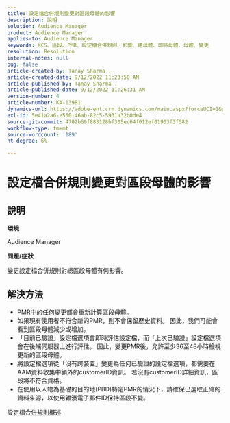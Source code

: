 ```yaml
---
title: 設定檔合併規則變更對區段母體的影響
description: 說明
solution: Audience Manager
product: Audience Manager
applies-to: Audience Manager
keywords: KCS、區段、PMR、設定檔合併規則、影響、總母體、即時母體、母體、變更
resolution: Resolution
internal-notes: null
bug: false
article-created-by: Tanay Sharma .
article-created-date: 9/12/2022 11:23:50 AM
article-published-by: Tanay Sharma .
article-published-date: 9/12/2022 11:26:31 AM
version-number: 4
article-number: KA-13981
dynamics-url: https://adobe-ent.crm.dynamics.com/main.aspx?forceUCI=1&pagetype=entityrecord&etn=knowledgearticle&id=02c0eb5d-8d32-ed11-9db1-002248086735
exl-id: 5e41a2a6-e560-46ab-82c5-5931a32b0de4
source-git-commit: 4702b69f883128bf305ec64f012ef01903f3f582
workflow-type: tm+mt
source-wordcount: '189'
ht-degree: 6%

---
```


# 設定檔合併規則變更對區段母體的影響

## 說明


<b>環境</b>

Audience Manager



<b>問題/症狀</b>

變更設定檔合併規則對總區段母體有何影響。


## 解決方法


- PMR中的任何變更都會重新計算區段母體。
- 如果現有使用者不符合新的PMR，則不會保留歷史資料。 因此，我們可能會看到區段母體減少或增加。
- 「目前已驗證」設定檔選項會即時評估設定檔，而「上次已驗證」設定檔選項會在後端伺服器上進行評估。 因此，變更PMR後，允許至少36至48小時檢視更新的區段母體。
- 將設定檔選項從「沒有跨裝置」變更為任何已驗證的設定檔選項，都需要在AAM資料收集中額外的customerID資訊。 若沒有customerID詳細資訊，區段將不符合資格。
- 在使用以人物為基礎的目的地(PBD)特定PMR的情況下，請確保已選取正確的資料來源，以使用雜湊電子郵件ID保持區段不變。




[設定檔合併規則概述](https://experienceleague.adobe.com/docs/audience-manager/user-guide/features/profile-merge-rules/merge-rules-overview.html?lang=en)
